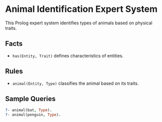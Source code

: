 # Animal Identification Expert System

This Prolog expert system identifies types of animals based on physical traits.

## Facts
- `has(Entity, Trait)` defines characteristics of entities.

## Rules
- `animal(Entity, Type)` classifies the animal based on its traits.

## Sample Queries
```prolog
?- animal(bat, Type).
?- animal(penguin, Type).